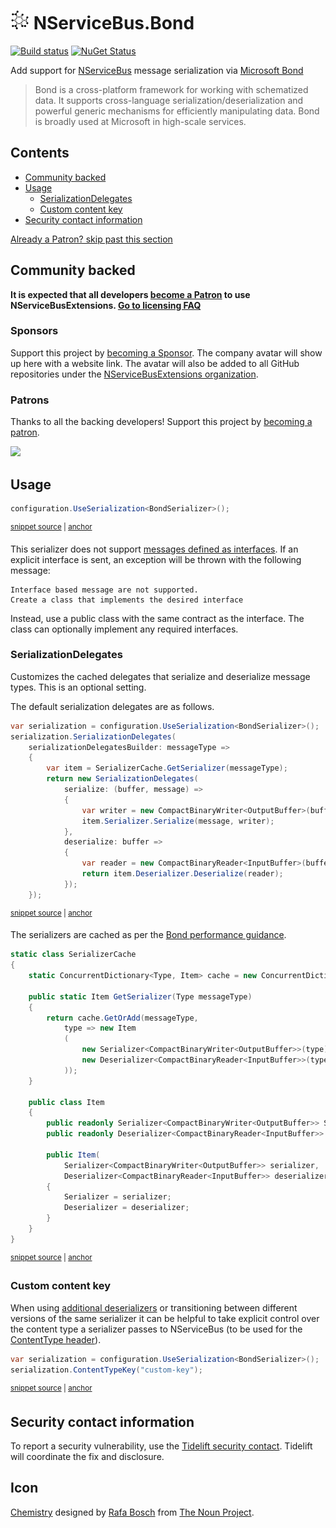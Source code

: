 <!--
GENERATED FILE - DO NOT EDIT
This file was generated by [MarkdownSnippets](https://github.com/SimonCropp/MarkdownSnippets).
Source File: /readme.source.md
To change this file edit the source file and then run MarkdownSnippets.
-->

# <img src="/src/icon.png" height="30px"> NServiceBus.Bond

[![Build status](https://ci.appveyor.com/api/projects/status/qf24j875v1ple12e/branch/master?svg=true)](https://ci.appveyor.com/project/SimonCropp/nservicebus-Bond)
[![NuGet Status](https://img.shields.io/nuget/v/NServiceBus.Bond.svg)](https://www.nuget.org/packages/NServiceBus.Bond/)

Add support for [NServiceBus](https://docs.particular.net/nservicebus/) message serialization via [Microsoft Bond](https://microsoft.github.io/bond/manual/bond_cs.html)

> Bond is a cross-platform framework for working with schematized data. It supports cross-language serialization/deserialization and powerful generic mechanisms for efficiently manipulating data. Bond is broadly used at Microsoft in high-scale services.

<!-- toc -->
## Contents

  * [Community backed](#community-backed)
  * [Usage](#usage)
    * [SerializationDelegates](#serializationdelegates)
    * [Custom content key](#custom-content-key)
  * [Security contact information](#security-contact-information)<!-- endtoc -->

<!--- StartOpenCollectiveBackers -->

[Already a Patron? skip past this section](#endofbacking)


## Community backed

**It is expected that all developers [become a Patron](https://opencollective.com/nservicebusextensions/contribute/patron-6976) to use NServiceBusExtensions. [Go to licensing FAQ](https://github.com/NServiceBusExtensions/Home/#licensingpatron-faq)**


### Sponsors

Support this project by [becoming a Sponsor](https://opencollective.com/nservicebusextensions/contribute/sponsor-6972). The company avatar will show up here with a website link. The avatar will also be added to all GitHub repositories under the [NServiceBusExtensions organization](https://github.com/NServiceBusExtensions).


### Patrons

Thanks to all the backing developers! Support this project by [becoming a patron](https://opencollective.com/nservicebusextensions/contribute/patron-6976).

<img src="https://opencollective.com/nservicebusextensions/tiers/patron.svg?width=890&avatarHeight=60&button=false">

<a href="#" id="endofbacking"></a>

<!--- EndOpenCollectiveBackers -->


## Usage

<!-- snippet: BondSerialization -->
<a id='snippet-bondserialization'/></a>
```cs
configuration.UseSerialization<BondSerializer>();
```
<sup><a href='/src/Tests/Snippets/Usage.cs#L10-L14' title='File snippet `bondserialization` was extracted from'>snippet source</a> | <a href='#snippet-bondserialization' title='Navigate to start of snippet `bondserialization`'>anchor</a></sup>
<!-- endsnippet -->

This serializer does not support [messages defined as interfaces](https://docs.particular.net/nservicebus/messaging/messages-as-interfaces). If an explicit interface is sent, an exception will be thrown with the following message:

```
Interface based message are not supported.
Create a class that implements the desired interface
```

Instead, use a public class with the same contract as the interface. The class can optionally implement any required interfaces.


### SerializationDelegates

Customizes the cached delegates that serialize and deserialize message types. This is an optional setting.

The default serialization delegates are as follows.

<!-- snippet: BondSerializationDelegates -->
<a id='snippet-bondserializationdelegates'/></a>
```cs
var serialization = configuration.UseSerialization<BondSerializer>();
serialization.SerializationDelegates(
    serializationDelegatesBuilder: messageType =>
    {
        var item = SerializerCache.GetSerializer(messageType);
        return new SerializationDelegates(
            serialize: (buffer, message) =>
            {
                var writer = new CompactBinaryWriter<OutputBuffer>(buffer);
                item.Serializer.Serialize(message, writer);
            },
            deserialize: buffer =>
            {
                var reader = new CompactBinaryReader<InputBuffer>(buffer);
                return item.Deserializer.Deserialize(reader);
            });
    });
```
<sup><a href='/src/Tests/Snippets/Usage.cs#L19-L39' title='File snippet `bondserializationdelegates` was extracted from'>snippet source</a> | <a href='#snippet-bondserializationdelegates' title='Navigate to start of snippet `bondserializationdelegates`'>anchor</a></sup>
<!-- endsnippet -->

The serializers are cached as per the [Bond performance guidance](https://microsoft.github.io/bond/manual/bond_cs.html#performance).

<!-- snippet: SerializerCache -->
<a id='snippet-serializercache'/></a>
```cs
static class SerializerCache
{
    static ConcurrentDictionary<Type, Item> cache = new ConcurrentDictionary<Type, Item>();

    public static Item GetSerializer(Type messageType)
    {
        return cache.GetOrAdd(messageType,
            type => new Item
            (
                new Serializer<CompactBinaryWriter<OutputBuffer>>(type),
                new Deserializer<CompactBinaryReader<InputBuffer>>(type)
            ));
    }

    public class Item
    {
        public readonly Serializer<CompactBinaryWriter<OutputBuffer>> Serializer;
        public readonly Deserializer<CompactBinaryReader<InputBuffer>> Deserializer;

        public Item(
            Serializer<CompactBinaryWriter<OutputBuffer>> serializer,
            Deserializer<CompactBinaryReader<InputBuffer>> deserializer)
        {
            Serializer = serializer;
            Deserializer = deserializer;
        }
    }
}
```
<sup><a href='/src/Tests/Snippets/SerializerCache.cs#L7-L36' title='File snippet `serializercache` was extracted from'>snippet source</a> | <a href='#snippet-serializercache' title='Navigate to start of snippet `serializercache`'>anchor</a></sup>
<!-- endsnippet -->


### Custom content key

When using [additional deserializers](https://docs.particular.net/nservicebus/serialization/#specifying-additional-deserializers) or transitioning between different versions of the same serializer it can be helpful to take explicit control over the content type a serializer passes to NServiceBus (to be used for the [ContentType header](https://docs.particular.net/nservicebus/messaging/headers#serialization-headers-nservicebus-contenttype)).

<!-- snippet: BondContentTypeKey -->
<a id='snippet-bondcontenttypekey'/></a>
```cs
var serialization = configuration.UseSerialization<BondSerializer>();
serialization.ContentTypeKey("custom-key");
```
<sup><a href='/src/Tests/Snippets/Usage.cs#L44-L49' title='File snippet `bondcontenttypekey` was extracted from'>snippet source</a> | <a href='#snippet-bondcontenttypekey' title='Navigate to start of snippet `bondcontenttypekey`'>anchor</a></sup>
<!-- endsnippet -->


## Security contact information

To report a security vulnerability, use the [Tidelift security contact](https://tidelift.com/security). Tidelift will coordinate the fix and disclosure.


## Icon

[Chemistry](https://thenounproject.com/term/Chemistry/107944/) designed by [Rafa Bosch](https://thenounproject.com/Externografico/) from [The Noun Project](https://thenounproject.com).
